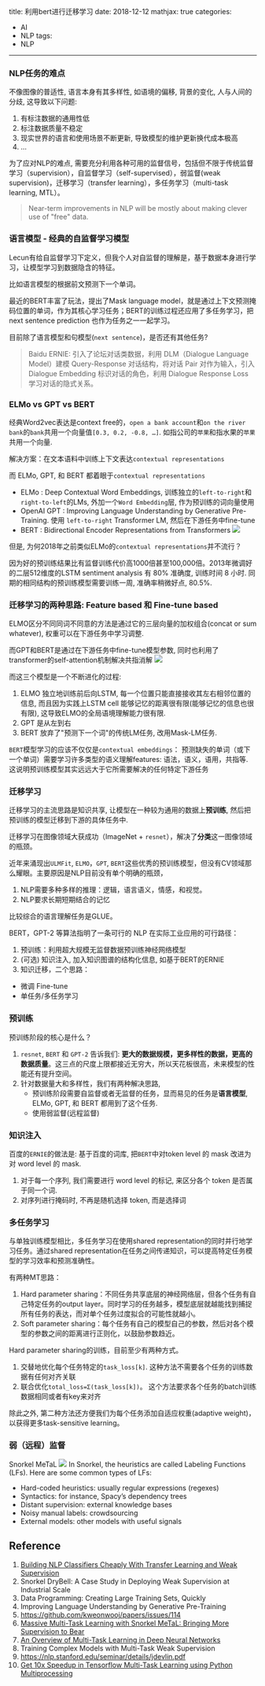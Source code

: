 title: 利用bert进行迁移学习
date: 2018-12-12
mathjax: true
categories:
- AI
- NLP
tags:
- NLP
---
### NLP任务的难点
不像图像的普适性, 语言本身有其多样性, 如语境的偏移, 背景的变化, 人与人间的分歧, 这导致以下问题:
1. 有标注数据的通用性低
1. 标注数据质量不稳定
1. 现实世界的语言和使用场景不断更新, 导致模型的维护更新换代成本极高
1. ...
<!-- more -->

为了应对NLP的难点, 需要充分利用各种可用的监督信号，包括但不限于传统监督学习（supervision），自监督学习（self-supervised），弱监督(weak supervision)，迁移学习（transfer learning），多任务学习（multi-task learning, MTL）。
> Near-term improvements in NLP will be mostly about making clever use of "free" data.

### 语言模型 - 经典的自监督学习模型
Lecun有给自监督学习下定义，但我个人对自监督的理解是，基于数据本身进行学习，让模型学习到数据隐含的特征。

比如语言模型的根据前文预测下一个单词。

最近的BERT丰富了玩法，提出了Mask language model，就是通过上下文预测掩码位置的单词，作为其核心学习任务；BERT的训练过程还应用了多任务学习，把 next sentence prediction 也作为任务之一一起学习。

目前除了语言模型和句模型(`next sentence`)，是否还有其他任务?
> Baidu ERNIE: 引入了论坛对话类数据，利用 DLM（Dialogue Language Model）建模 Query-Response 对话结构，将对话 Pair 对作为输入，引入 Dialogue Embedding 标识对话的角色，利用 Dialogue Response Loss 学习对话的隐式关系。

### ELMo vs GPT vs BERT
经典Word2vec表达是context free的，`open a bank account`和`on the river bank`的`bank`共用一个向量值`[0.3, 0.2, -0.8, …]`. 如指公司的`苹果`和指水果的`苹果`共用一个向量.

解决方案：在文本语料中训练上下文表达`contextual representations`

而 ELMo, GPT, 和 BERT 都着眼于`contextual representations`
* ELMo : Deep Contextual Word Embeddings, 训练独立的`left-to-right`和`right-to-left`的LMs, 外加一个`Word Embedding`层, 作为预训练的词向量使用
* OpenAI GPT : Improving Language Understanding by Generative Pre-Training. 使用 `left-to-right` Transformer LM, 然后在下游任务中fine-tune
* BERT : Bidirectional Encoder Representations from Transformers
![](https://user-images.githubusercontent.com/7529838/47401354-f1a6f480-d77b-11e8-8f3d-94ed277de43f.png)

但是, 为何2018年之前类似ELMo的`contextual representations`并不流行？

因为好的预训练结果比有监督训练代价高1000倍甚至100,000倍。2013年微调好的二层512维度的LSTM sentiment analysis 有 80% 准确度, 训练时间 8 小时. 同期的相同结构的预训练模型需要训练一周, 准确率稍微好点, 80.5%.

### 迁移学习的两种思路: Feature based 和 Fine-tune  based
ELMO区分不同同词不同意的方法是通过它的三层向量的加权组合(concat or sum whatever), 权重可以在下游任务中学习调整.

而GPT和BERT是通过在下游任务中fine-tune模型参数, 同时也利用了transformer的self-attention机制解决共指消解 ![](https://mchromiak.github.io/articles/2017/Sep/12/Transformer-Attention-is-all-you-need/img/CoreferenceResolution.png)

而这三个模型是一个不断进化的过程:
1. ELMO 独立地训练前后向LSTM, 每一个位置只能直接接收其左右相邻位置的信息, 而且因为实践上LSTM cell 能够记忆的距离很有限(能够记忆的信息也很有限), 这导致ELMO的全局语境理解能力很有限.
2. GPT 是从左到右
3. BERT 放弃了"预测下一个词"的传统LM任务, 改用Mask-LM任务.

`BERT`模型学习的应该不仅仅是`contextual embeddings`：
预测缺失的单词（或下一个单词）需要学习许多类型的语义理解features: 语法，语义，语用，共指等.
这说明预训练模型其实远远大于它所需要解决的任何特定下游任务

### 迁移学习
迁移学习的主流思路是知识共享, 让模型在一种较为通用的数据上**预训练**, 然后把预训练的模型迁移到下游的具体任务中.

迁移学习在图像领域大获成功（ImageNet + `resnet`），解决了**分类**这一图像领域的瓶颈。

近年来涌现出`ULMFit`, `ELMO`，`GPT`, `BERT`这些优秀的预训练模型，但没有CV领域那么耀眼。主要原因是NLP目前没有单个明确的瓶颈，
1. NLP需要多种多样的推理：逻辑，语言语义，情感，和视觉。
2. NLP要求长期短期结合的记忆

比较综合的语言理解任务是GLUE。

BERT，GPT-2 等算法指明了一条可行的 NLP 在实际工业应用的可行路径：
1. 预训练：利用超大规模无监督数据预训练神经网络模型
2. (可选) 知识注入, 加入知识图谱的结构化信息, 如基于BERT的ERNIE
3. 知识迁移，二个思路：
  * 微调 Fine-tune
  * 单任务/多任务学习

### 预训练
预训练阶段的核心是什么？
1. `resnet`, `BERT` 和 `GPT-2` 告诉我们: **更大的数据规模，更多样性的数据，更高的数据质量**。这三点的尺度上限都接近无穷大，所以天花板很高，未来模型的性能还有提升空间。
2. 针对数据量大和多样性，我们有两种解决思路,
    * 预训练阶段需要自监督或者无监督的任务，显而易见的任务是**语言模型**, ELMo, GPT, 和 BERT 都用到了这个任务.
    * 使用弱监督(远程监督)

### 知识注入
百度的`ERNIE`的做法是: 基于百度的词库, 把`BERT`中对token level 的 mask 改进为 对 word level 的 mask.
1. 对于每一个序列, 我们需要进行 word level 的标记, 来区分各个 token 是否属于同一个词.
2. 对序列进行掩码时, 不再是随机选择 token, 而是选择词

### 多任务学习
与单独训练模型相比，多任务学习在使用shared representation的同时并行地学习任务。通过shared representation在任务之间传递知识，可以提高特定任务模型的学习效率和预测准确性。

有两种MT思路：
1. Hard parameter sharing：不同任务共享底层的神经网络层，但各个任务有自己特定任务的output layer。同时学习的任务越多，模型底层就越能找到捕捉所有任务的表达，而对单个任务过度拟合的可能性就越小。
2. Soft parameter sharing：每个任务有自己的模型自己的参数，然后对各个模型的参数之间的距离进行正则化，以鼓励参数趋近。

Hard parameter sharing的训练，目前至少有两种方式。
1. 交替地优化每个任务特定的`task_loss[k]`. 这种方法不需要各个任务的训练数据有任何对齐关联
2. 联合优化`total_loss=Σ(task_loss[k])`。 这个方法要求各个任务的batch训练数据相同或者有key来对齐

除此之外, 第二种方法还方便我们为每个任务添加自适应权重(adaptive weight)，以获得更多task-sensitive learning。
[](https://hanxiao.github.io/2017/07/07/Get-10x-Speedup-in-Tensorflow-Multi-Task-Learning-using-Python-Multiprocessing/3f9ea6de.png)

### 弱（远程）监督
Snorkel MeTaL
![](https://cdn-images-1.medium.com/max/800/0*IuDR-YEFctSuyUB0)
In Snorkel, the heuristics are called Labeling Functions (LFs). Here are some common types of LFs:

* Hard-coded heuristics: usually regular expressions (regexes)
* Syntactics: for instance, Spacy’s dependency trees
* Distant supervision: external knowledge bases
* Noisy manual labels: crowdsourcing
* External models: other models with useful signals

## Reference
1. [Building NLP Classifiers Cheaply With Transfer Learning and Weak Supervision](https://towardsdatascience.com/a-technique-for-building-nlp-classifiers-efficiently-with-transfer-learning-and-weak-supervision-a8e2f21ca9c8)
1. Snorkel DryBell: A Case Study in Deploying Weak Supervision at Industrial Scale
1. Data Programming: Creating Large Training Sets, Quickly
1. Improving Language Understanding by Generative Pre-Training
1. https://github.com/kweonwooj/papers/issues/114
1. [Massive Multi-Task Learning with Snorkel MeTaL: Bringing More Supervision to Bear](https://dawn.cs.stanford.edu/2019/03/22/glue/#fn:practitioners)
1. [An Overview of Multi-Task Learning in Deep Neural Networks](http://ruder.io/multi-task/index.html)
1. Training Complex Models with Multi-Task Weak Supervision
1. https://nlp.stanford.edu/seminar/details/jdevlin.pdf
1. [Get 10x Speedup in Tensorflow Multi-Task Learning using Python Multiprocessing](https://hanxiao.github.io/2017/07/07/Get-10x-Speedup-in-Tensorflow-Multi-Task-Learning-using-Python-Multiprocessing/)
